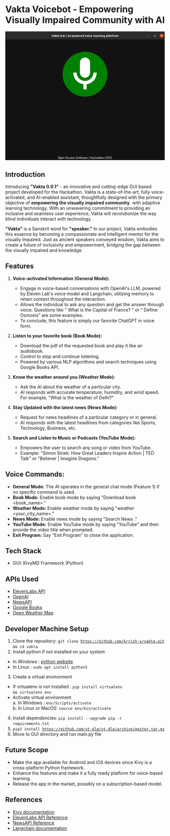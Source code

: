 # Vakta Voicebot - Empowering Visually Impaired Community with AI

![Image](demo/vak.png)

## Introduction
Introducing <strong>"Vakta 0.0.1"</strong> - an innovative and cutting-edge GUI based project developed for the Hackathon. Vakta is a state-of-the-art, fully voice-activated, and AI-enabled assistant, thoughtfully designed with the primary objective of <strong>empowering the visually impaired community</strong>. with adaptive learning technology. With an unwavering commitment to providing an inclusive and seamless user experience, Vakta will revolutionize the way blind individuals interact with technology.

<strong>"Vakta"</strong> is a Sanskrit word for <strong>"speaker."</strong> In our project, Vakta embodies this essence by becoming a compassionate and intelligent mentor for the visually impaired. Just as ancient speakers conveyed wisdom, Vakta aims to create a future of inclusivity and empowerment, bridging the gap between the visually impaired and knowledge.

## Features
1. **Voice-activated Information (General Mode):**
   - Engage in voice-based conversations with OpenAI's LLM, powered by Eleven Lab's voice model and Langchain, utilizing memory to retain context throughout the interaction.
   - Allows the individual to ask any question and get the answer through voice. Questions like “ What is the Capital of France? ” or “ Define Osmosis” are some examples.
   - To conclude, this feature is simply our favorite ChatGPT in voice form.


2. **Listen to your favorite book (Book Mode):**
   - Download the pdf of the requested book and play it like an audiobook.
   - Control to stop and continue listening.
   - Powered by various NLP algorithms and search techniques using Google Books API.

3. **Know the weather around you (Weather Mode):**
   - Ask the AI about the weather of a particular city.
   - AI responds with accurate temperature, humidity, and wind speed. For example, "What is the weather of Delhi?"

4. **Stay Updated with the latest news (News Mode):**
   - Request for news headlines of a particular category or in general.
   - AI responds with the latest headlines from categories like Sports, Technology, Business, etc.

5. **Search and Listen to Music or Podcasts (YouTube Mode):**
   - Empowers the user to search any song or video from YouTube.
   - Example: "Simon Sinek: How Great Leaders Inspire Action | TED Talk" or "Believer | Imagine Dragons."

## Voice Commands:
- **General Mode:** The AI operates in the general chat mode (Feature 1) if no specific command is used.
- **Book Mode:** Enable book mode by saying "Download book <book_name>."
- **Weather Mode:** Enable weather mode by saying "weather <your_city_name>."
- **News Mode:** Enable news mode by saying "Search News <category>."
- **YouTube Mode:** Enable YouTube mode by saying "YouTube" and then provide the video title when prompted.
- **Exit Program:** Say "Exit Program" to close the application.

## Tech Stack
- GUI: KivyMD Framework (Python)

## APIs Used
- [ElevenLabs API](https://elevenlabs.io/)
- [OpenAI](https://platform.openai.com/)
- [NewsAPI](https://newsapi.org/)
- [Google Books](https://developers.google.com/books)
- [Open Weather Map](https://home.openweathermap.org/)

## Developer Machine Setup
1. Clone the repository:
<code>git clone https://github.com/krrish-v/vakta.git && cd vakta</code>
2. Install python if not installed on your system <br/>
- In Windows : [python website](https://www.python.org/downloads/)<br/>
- In Linux : <code>sudo apt install python3</code>
3. Create a virtual environment
- If virtualenv is not installed : <code>pip install virtualenv && virtualenv env</code>
- Activate virtual environment<br/>
a. In Windows : <code>env/Scripts/activate</code><br/>
b. In Linux or MacOS: <code>source env/bin/activate</code>
4. Install dependencies: <code>pip install --upgrade pip -r requirements.txt</code>
5. <code>pip3 install https://github.com/yt-dlp/yt-dlp/archive/master.tar.gz</code>
6. Move to GUI directory and run main.py file
## Future Scope
- Make the app available for Android and iOS devices since Kivy is a cross-platform Python framework.
- Enhance the features and make it a fully ready platform for voice-based learning.
- Release the app in the market, possibly on a subscription-based model.

## References
- [Kivy documentation](https://kivy.org/doc/stable/gettingstarted/intro.html)
- [ElevenLabs API Reference](https://docs.elevenlabs.io/api-reference/quick-start/introduction)
- [NewsAPI Reference](https://newsapi.org/docs)
- [Langchain documentation](https://python.langchain.com/docs/get_started/introduction.html)

